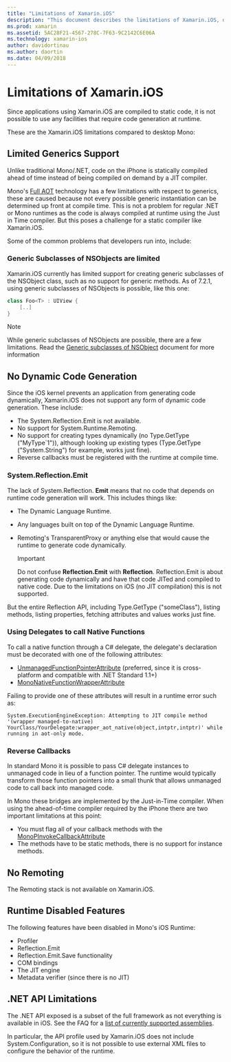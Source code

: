 ```yaml
---
title: "Limitations of Xamarin.iOS"
description: "This document describes the limitations of Xamarin.iOS, discussing generics, generic subclasses of NSObjects, P/Invokes in generic objects, and more."
ms.prod: xamarin
ms.assetid: 5AC28F21-4567-278C-7F63-9C2142C6E06A
ms.technology: xamarin-ios
author: davidortinau
ms.author: daortin
ms.date: 04/09/2018
---
```


# Limitations of Xamarin.iOS

Since applications using Xamarin.iOS are compiled to static code,
it is not possible to use any facilities that require code generation at
runtime.

These are the Xamarin.iOS limitations compared to desktop Mono:

 <a name="Limited_Generics_Support" />

## Limited Generics Support

Unlike traditional Mono/.NET, code on the iPhone is statically compiled ahead
of time instead of being compiled on demand by a JIT compiler.

Mono's [Full AOT](https://www.mono-project.com/docs/advanced/aot/#full-aot) technology has a few limitations
with respect to generics, these are caused because not every
possible generic instantiation can be determined up front at
compile time. This is not a problem for regular .NET or Mono
runtimes as the code is always compiled at runtime using the
Just in Time compiler. But this poses a challenge for a static
compiler like Xamarin.iOS.

Some of the common problems that developers run into, include:

 <a name="Generic_Subclasses_of_NSObjects_are_limited" />

### Generic Subclasses of NSObjects are limited

Xamarin.iOS currently has limited support for creating generic subclasses of the
NSObject class, such as no support for generic methods. As of 7.2.1, using generic subclasses of NSObjects is possible, like this one:

```csharp
class Foo<T> : UIView {
    [..]
}
```

> [!NOTE]
> While generic subclasses of NSObjects are possible, there are a few limitations. Read the [Generic subclasses of NSObject](~/ios/internals/api-design/nsobject-generics.md) document for more information

 <a name="No_Dynamic_Code_Generation" />

## No Dynamic Code Generation

Since the iOS kernel prevents an application from generating code
dynamically, Xamarin.iOS does not support any form of dynamic code
generation. These include:

- The System.Reflection.Emit is not available.
- No support for System.Runtime.Remoting.
- No support for creating types dynamically (no Type.GetType ("MyType`1")), although looking up existing types (Type.GetType ("System.String") for example, works just fine).
- Reverse callbacks must be registered with the runtime at compile time.

 <a name="System.Reflection.Emit" />

### System.Reflection.Emit

The lack of System.Reflection. **Emit** means that no code that
depends on runtime code generation will work. This includes things like:

- The Dynamic Language Runtime.
- Any languages built on top of the Dynamic Language Runtime.
- Remoting's TransparentProxy or anything else that would cause the runtime to generate code dynamically.

  > [!IMPORTANT]
  > Do not confuse **Reflection.Emit** with **Reflection**. Reflection.Emit is about
  > generating code dynamically and have that code JITed and
  > compiled to native code. Due to the limitations on iOS
  > (no JIT compilation) this is not supported.

But the entire Reflection API, including Type.GetType
("someClass"), listing methods, listing properties, fetching
attributes and values works just fine.

### Using Delegates to call Native Functions

To call a native function through a C# delegate, the delegate's declaration
must be decorated with one of the following attributes:

- [UnmanagedFunctionPointerAttribute](xref:System.Runtime.InteropServices.UnmanagedFunctionPointerAttribute)
  (preferred, since it is cross-platform and compatible with .NET Standard
   1.1+)
- [MonoNativeFunctionWrapperAttribute](xref:ObjCRuntime.MonoNativeFunctionWrapperAttribute)

Failing to provide one of these attributes will result in a runtime
error such as:

```
System.ExecutionEngineException: Attempting to JIT compile method '(wrapper managed-to-native) YourClass/YourDelegate:wrapper_aot_native(object,intptr,intptr)' while running in aot-only mode.
```

 <a name="Reverse_Callbacks" />

### Reverse Callbacks

In standard Mono it is possible to pass C# delegate
instances to unmanaged code in lieu of a function pointer. The
runtime would typically transform those function pointers into
a small thunk that allows unmanaged code to call back into
managed code.

In Mono these bridges are implemented by the Just-in-Time
compiler. When using the ahead-of-time compiler required by
the iPhone there are two important limitations at this
point:

- You must flag all of your callback methods with the
  [MonoPInvokeCallbackAttribute](xref:ObjCRuntime.MonoPInvokeCallbackAttribute)
- The methods have to be static methods, there is no support for instance methods.

<a name="No_Remoting" />

## No Remoting

The Remoting stack is not available on Xamarin.iOS.

 <a name="Runtime_Disabled_Features" />

## Runtime Disabled Features

The following features have been disabled in Mono's iOS
Runtime:

- Profiler
- Reflection.Emit
- Reflection.Emit.Save functionality
- COM bindings
- The JIT engine
- Metadata verifier (since there is no JIT)

 <a name=".NET_API_Limitations" />

## .NET API Limitations

The .NET API exposed is a subset of the full framework as not everything is
available in iOS. See the FAQ for a [list of currently supported assemblies](~/cross-platform/internals/available-assemblies.md).

In particular, the API profile used by Xamarin.iOS does not
include System.Configuration, so it is not possible to use
external XML files to configure the behavior of the runtime.
